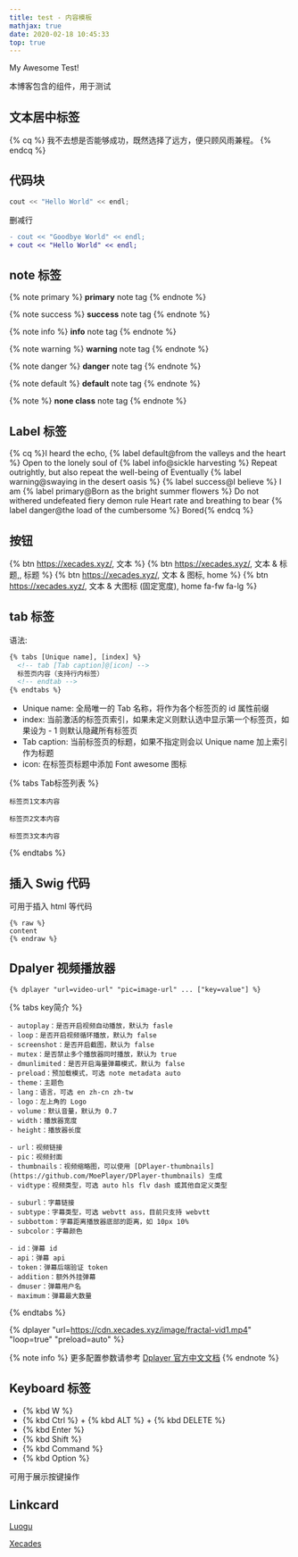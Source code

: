 ```yaml
---
title: test - 内容模板
mathjax: true
date: 2020-02-18 10:45:33
top: true
---
```


My Awesome Test!

本博客包含的组件，用于测试

<!-- more -->

## 文本居中标签

{% cq %} 我不去想是否能够成功，既然选择了远方，便只顾风雨兼程。 {% endcq %}

## 代码块

``` cpp Hello World https://xecades.xyz/ homepage
cout << "Hello World" << endl;
```

删减行

``` diff
- cout << "Goodbye World" << endl;
+ cout << "Hello World" << endl;
```

## note 标签

{% note primary %}
**primary** note tag
{% endnote %}

{% note success %}
**success** note tag
{% endnote %}

{% note info %}
**info** note tag
{% endnote %}

{% note warning %}
**warning** note tag
{% endnote %}

{% note danger %}
**danger** note tag
{% endnote %}

{% note default %}
**default** note tag
{% endnote %}

{% note %}
**none class** note tag
{% endnote %}

## Label 标签

{% cq %}I heard the echo, {% label default@from the valleys and the heart %}
Open to the lonely soul of {% label info@sickle harvesting %}
Repeat outrightly, but also repeat the well-being of
Eventually {% label warning@swaying in the desert oasis %}
{% label success@I believe %} I am
{% label primary@Born as the bright summer flowers %}
Do not withered undefeated fiery demon rule
Heart rate and breathing to bear {% label danger@the load of the cumbersome %}
Bored{% endcq %}

## 按钮

{% btn https://xecades.xyz/, 文本 %}
{% btn https://xecades.xyz/, 文本 & 标题,, 标题 %}
{% btn https://xecades.xyz/, 文本 & 图标, home %}
{% btn https://xecades.xyz/, 文本 & 大图标 (固定宽度), home fa-fw fa-lg %}

## tab 标签

语法:

```html
{% tabs [Unique name], [index] %}
  <!-- tab [Tab caption]@[icon] -->
  标签页内容（支持行内标签）
  <!-- endtab -->
{% endtabs %}
```

- Unique name: 全局唯一的 Tab 名称，将作为各个标签页的 id 属性前缀
- index: 当前激活的标签页索引，如果未定义则默认选中显示第一个标签页，如果设为 - 1 则默认隐藏所有标签页
- Tab caption: 当前标签页的标题，如果不指定则会以 Unique name 加上索引作为标题
- icon: 在标签页标题中添加 Font awesome 图标

{% tabs Tab标签列表 %}
  <!-- tab 标签页1 -->
    标签页1文本内容
  <!-- endtab -->
  <!-- tab 标签页2 -->
    标签页2文本内容
  <!-- endtab -->
  <!-- tab 标签页3 -->
    标签页3文本内容
  <!-- endtab -->
{% endtabs %}

## 插入 Swig 代码

可用于插入 html 等代码

```
{% raw %}
content
{% endraw %}
```

## Dpalyer 视频播放器

```
{% dplayer "url=video-url" "pic=image-url" ... ["key=value"] %}
```

{% tabs key简介 %}
  <!-- tab 播放器 -->
    - autoplay：是否开启视频自动播放，默认为 fasle
    - loop：是否开启视频循环播放，默认为 false
    - screenshot：是否开启截图，默认为 false
    - mutex：是否禁止多个播放器同时播放，默认为 true
    - dmunlimited：是否开启海量弹幕模式，默认为 false
    - preload：预加载模式，可选 note metadata auto
    - theme：主题色
    - lang：语言，可选 en zh-cn zh-tw
    - logo：左上角的 Logo
    - volume：默认音量，默认为 0.7
    - width：播放器宽度
    - height：播放器长度
  <!-- endtab -->
  <!-- tab 视频 -->
    - url：视频链接
    - pic：视频封面
    - thumbnails：视频缩略图，可以使用 [DPlayer-thumbnails](https://github.com/MoePlayer/DPlayer-thumbnails) 生成
    - vidtype：视频类型，可选 auto hls flv dash 或其他自定义类型
  <!-- endtab -->
  <!-- tab 字幕 -->
    - suburl：字幕链接
    - subtype：字幕类型，可选 webvtt ass，目前只支持 webvtt
    - subbottom：字幕距离播放器底部的距离，如 10px 10%
    - subcolor：字幕颜色
  <!-- endtab -->
  <!-- tab 弹幕 -->
    - id：弹幕 id
    - api：弹幕 api
    - token：弹幕后端验证 token
    - addition：额外外挂弹幕
    - dmuser：弹幕用户名
    - maximum：弹幕最大数量
  <!-- endtab -->
{% endtabs %}

{% dplayer "url=https://cdn.xecades.xyz/image/fractal-vid1.mp4" "loop=true" "preload=auto" %}

{% note info %}
更多配置参数请参考 [Dplayer 官方中文文档](http://dplayer.js.org/#/zh-Hans/?id=%E5%8F%82%E6%95%B0)
{% endnote %}

## Keyboard 标签

 - {% kbd W %}
 - {% kbd Ctrl %} + {% kbd ALT %} + {% kbd DELETE %}
 - {% kbd Enter %}
 - {% kbd Shift %}
 - {% kbd Command %}
 - {% kbd Option %}

可用于展示按键操作

 ## Linkcard

 <a href="https://www.luogu.com.cn/" class="LinkCard">Luogu</a>

 <a href="https://xecades.xyz/" class="LinkCard">Xecades</a>